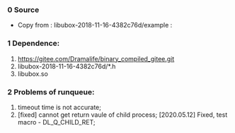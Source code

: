 ### 0 Source
- Copy from : libubox-2018-11-16-4382c76d/example :

### 1 Dependence:
1. https://gitee.com/Dramalife/binary_compiled_gitee.git
2. libubox-2018-11-16-4382c76d/*.h
3. libubox.so

### 2 Problems of runqueue:
1. timeout time is not accurate;  
2. [fixed] cannot get return vaule of child process;
	[2020.05.12] Fixed, test macro - DL_Q_CHILD_RET;
